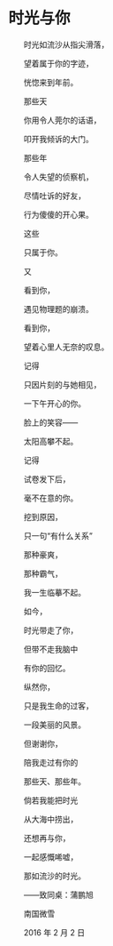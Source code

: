 # 时光与你

　　时光如流沙从指尖滑落，

　　望着属于你的字迹，

　　恍惚来到年前。



　　那些天

　　你用令人莞尔的话语，

　　叩开我倾诉的大门。

　　那些年

　　令人失望的侦察机，

　　尽情吐诉的好友，

　　行为傻傻的开心果。

　　这些

　　只属于你。



　　又

　　看到你，

　　遇见物理题的崩溃。

　　看到你，

　　望着心里人无奈的叹息。



　　记得

　　只因片刻的与她相见，

　　一下午开心的你。

　　脸上的笑容——

　　太阳高攀不起。

　　记得

　　试卷发下后，

　　毫不在意的你。

　　挖到原因，

　　只一句“有什么关系”

　　那种豪爽，

　　那种霸气，

　　我一生临摹不起。



　　如今，

　　时光带走了你，

　　但带不走我脑中

　　有你的回忆。

　　纵然你，

　　只是我生命的过客，

　　一段美丽的风景。

　　但谢谢你，

　　陪我走过有你的

　　那些天、那些年。



　　倘若我能把时光

　　从大海中捞出，

　　还想再与你，

　　一起感慨唏嘘，

　　那如流沙的时光。



　　——致同桌：蒲鹏旭



　　南国微雪

　　2016 年 2 月 2 日

